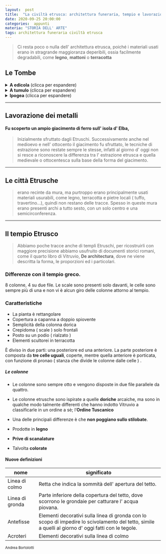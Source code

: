 ```yaml
---
layout:  post
title:  "La civiltà etrusca: architettura funeraria, tempio e lavorazione dei metalli."
date: 2020-09-25 20:00:00
categories:  appunti
materia: "STORIA DELL' ARTE"
tags: architettura funeraria civiltà etrusca
---
```


> Ci resta poco o nulla dell' architettura etrusca, poiché i materiali usati erano in stragrande maggioranza deperibili, ossia facilmente degradabili, come **legno**, **mattoni** o **terracotta**

## Le Tombe


<details>
        <summary><b>A edicola</b> (clicca per espandere)</summary>
        <img alt="Tomba a edicola vicino populonia" class="shortanimation" src='{{ "/data/img/arte/etruschi/tombe/edicolasancerbone.jpg" | absolute_url }}'/>
        • Costruzione interamente fuori terra, simile ad un' abitazione. Costruita interamente in pietra, piccola e con una sola camera funeraria. Il nome _edicola_ ha origine **latina**: esso deriva da _aedicula_ che significa _tempietto_<br>
        📍 Populonia, Piombino LI
</details>
<details>
        <summary><b>A tumulo</b> (clicca per espandere)</summary>
        <img alt="Tomba a tumulo a Sesto Fiorentino" class="shortanimation" src='{{ "/data/img/arte/etruschi/tombe/tumulomontagnola.jpg" | absolute_url }}'/>
        • La struttura della tomba emerge con un tumulo, che poi viene sotterrato.<br>
        • Fatta in modo tale da formare una collinetta, ha un doppio vantaggio: <br>
            • Individuare il luogo di sepoltura<br>
            • Proteggere la sepoltura<br>
        • Simile al tholos miceneo<br>
        • Siamo ancora incerti riguardo al pilastro centrale nel tumulo; ci sono pareri discordanti: la nostra prof. pensa che abbia una funzione strutturale, come descritto sul libro, ma alcuni nostri alunni che hanno fatto l' alternanza scuola-lavoro come guide alla montagnola hanno saputo che il pilastro non ha funzione strutturale ossia che non sorregge il tumulo.<br>
        • Il termine corretto per chiamare il pilastro centrale è _tamburo_, ed esso sorregge delle _pseudocupole_.<br>
        📍 la Montagnola, Sesto Fiorentino, FI
</details>
<details>
        <summary><b>Ipogea</b> (clicca per espandere)</summary>
        <img alt="Tomba ipogea dei Volumni, Perugia, mappa" class="shortanimation" src='{{ "/data/img/arte/etruschi/tombe/ipogeavolumnimappa.jpg" | absolute_url }}'/>
        <img alt="Tomba ipogea dei Volumni, Perugia, foto" class="shortanimation" src='{{ "/data/img/arte/etruschi/tombe/ipogeavolumni.jpg" | absolute_url }}'/>
        • Interamente sottoterra oppure a fianco di una parete rocciosa. <br> Si scompone in varie camere funerarie. <br>Solitamente caratterizza il luogo di sepoltura delle famiglie ricche<br><br>
        📍 Perugia, tomba dei Volumni.
</details>

---

## Lavorazione dei metalli

#### Fu scoperto un ampio giacimento di ferro sull' isola d' Elba,
> Inizialmente sfruttato dagli Etruschi. Successivamente anche nel medioevo e nell' ottocento il giacimento fu sfruttato, le tecniche di estrazione sono restate sempre le stesse, infatti al giorno d' oggi non si resce a riconoscere la differenza tra l' estrazione etrusca e quella medievale o ottocentesca sulla base della forma del giacimento.

---


## Le città Etrusche

> erano recinte da mura, ma purtroppo erano principalmente usati materiali usurabili, come legno, terracotta e pietre locali ( tuffo, travertino...), quindi non restano delle tracce. Spesso in queste mura erano presenti archi a tutto sesto, con un solo centro e una semicirconferenza.

---

## Il tempio Etrusco
 
> Abbiamo poche tracce anche di templi Etruschi, per ricostruirli con maggiore precisione abbiamo usufruito di documenti storici romani, come il quarto libro di Vitruvio, **De architectura**, dove ne viene descritta la forma, le proporzioni ed i particolari.
 
### Differenze con il tempio greco.

8 colonne, 4 su due file. Le scale sono presenti solo davanti, le celle sono sempre più di una e non vi è alcun giro delle colonne attorno al tempio.

### Caratteristiche

- La pianta è rettangolare
- Copertura a capanna a doppio spiovente
- Semplicità della colonna dorica
- Crepidoma ( scale ) solo frontali 
- Posto su un podio ( rialzato )
- Elementi scultorei in terracotta

È diviso in due parti: una posteriore ed una anteriore. La parte posteriore è composta da **tre celle uguali**, coperte, mentre quella anteriore è porticata, con funzione di pronao ( stanza che divide le colonne dalle celle ) . 

##### Le colonne
- Le colonne sono sempre otto e vengono disposte in due file parallele da quattro.

- Le colonne etrusche sono ispirate a quelle **doriche** arcaiche, ma sono in qualche modo talmente differenti che hanno indotto Vitruvio a classificarle in un ordine a sè; l’**Ordine Tuscanico**
- Una delle principali differenze è che **non poggiano sullo stilobate**.

- Prodotte in **legno**

- **Prive di scanalature**

- Talvolta **colorate**


#### Nuove definizioni

|nome|significato|
|---|---|
Linea di colmo|Retta che indica la sommità dell' apertura del tetto.
Linea di gronda|Parte inferiore della copertura del tetto, dove scorrono le grondaie per catturare l' acqua piovana.
Antefisse|Elementi decorativi sulla linea di gronda con lo scopo di impedire lo scivolamento del tetto, simile a quelli al giorno d' oggi fatti con le tegole.
Acroteri|Elementi decorativi sulla linea di colmo

<sub> Andrea Bortolotti </sub>
